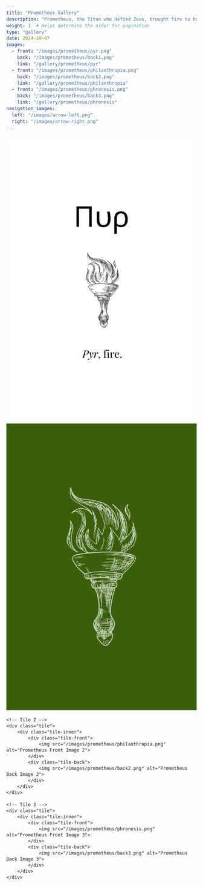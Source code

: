 ```yaml
---
title: "Prometheus Gallery"
description: "Prometheus, the Titan who defied Zeus, brought fire to humanity, enabling progress and enlightenment."
weight: 1  # Helps determine the order for pagination
type: "gallery"
date: 2024-10-07
images:
  - front: "/images/prometheus/pyr.png"
    back: "/images/prometheus/back1.png"
    link: "/gallery/prometheus/pyr"
  - front: "/images/prometheus/philanthropia.png"
    back: "/images/prometheus/back2.png"
    link: "/gallery/prometheus/philanthropia"
  - front: "/images/prometheus/phronesis.png"
    back: "/images/prometheus/back3.png"
    link: "/gallery/prometheus/phronesis"
navigation_images:
  left: "/images/arrow-left.png"
  right: "/images/arrow-right.png"
---
```


<!-- Gallery Content -->
<div class="image-tile-container">
    <!-- Tile 1 -->
    <div class="tile">
        <div class="tile-inner">
            <div class="tile-front">
                <img src="/images/prometheus/pyr.png" alt="Prometheus Front Image 1">
            </div>
            <div class="tile-back">
                <img src="/images/prometheus/back1.png" alt="Prometheus Back Image 1">
            </div>
        </div>
    </div>

    <!-- Tile 2 -->
    <div class="tile">
        <div class="tile-inner">
            <div class="tile-front">
                <img src="/images/prometheus/philanthropia.png" alt="Prometheus Front Image 2">
            </div>
            <div class="tile-back">
                <img src="/images/prometheus/back2.png" alt="Prometheus Back Image 2">
            </div>
        </div>
    </div>

    <!-- Tile 3 -->
    <div class="tile">
        <div class="tile-inner">
            <div class="tile-front">
                <img src="/images/prometheus/phronesis.png" alt="Prometheus Front Image 3">
            </div>
            <div class="tile-back">
                <img src="/images/prometheus/back3.png" alt="Prometheus Back Image 3">
            </div>
        </div>
    </div>
</div>

